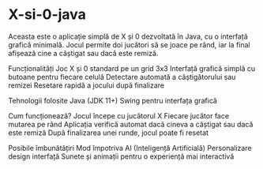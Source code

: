 # X-si-0-java

Aceasta este o aplicație simplă de X și 0 dezvoltată în Java, cu o interfață grafică minimală. Jocul permite doi jucători să se joace pe rând, iar la final afișează cine a câștigat sau dacă este remiză.

Funcționalități
Joc X și 0 standard pe un grid 3x3
Interfață grafică simplă cu butoane pentru fiecare celulă
Detectare automată a câștigătorului sau remizei
Resetare rapidă a jocului după finalizare

Tehnologii folosite
Java (JDK 11+)
Swing pentru interfața grafică

Cum funcționează?
Jocul începe cu jucătorul X
Fiecare jucător face mutarea pe rând
Aplicația verifică automat dacă cineva a câștigat sau dacă este remiză
După finalizarea unei runde, jocul poate fi resetat

Posibile îmbunătățiri
Mod împotriva AI (Inteligență Artificială) 
Personalizare design interfață 
Sunete și animații pentru o experiență mai interactivă 
